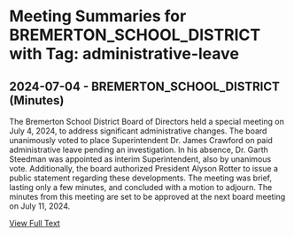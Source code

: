 # Meeting Summaries for BREMERTON_SCHOOL_DISTRICT with Tag: administrative-leave

## 2024-07-04 - BREMERTON_SCHOOL_DISTRICT (Minutes)

The Bremerton School District Board of Directors held a special meeting on July 4, 2024, to address significant administrative changes. The board unanimously voted to place Superintendent Dr. James Crawford on paid administrative leave pending an investigation. In his absence, Dr. Garth Steedman was appointed as interim Superintendent, also by unanimous vote. Additionally, the board authorized President Alyson Rotter to issue a public statement regarding these developments. The meeting was brief, lasting only a few minutes, and concluded with a motion to adjourn. The minutes from this meeting are set to be approved at the next board meeting on July 11, 2024.

[View Full Text](https://raw.githubusercontent.com/VoronoiPerspectives/WashingtonStateSchoolBoardExplorer/refs/heads/main/data/countries/usa/states/wa/counties/kitsap/school_boards/bremerton_school_district/2024/2024-07-04-minutes.txt)

